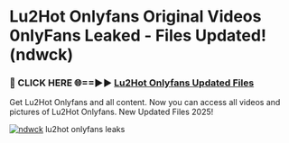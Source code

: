# Lu2Hot Onlyfans Original Videos 0nlyFans Leaked - Files Updated! (ndwck)

<h3>🔴 CLICK HERE 🌐==►► <a href="https://tinyurl.com/4seja8ks" rel="nofollow">Lu2Hot Onlyfans Updated Files</a></h3>

Get Lu2Hot Onlyfans and all content. Now you can access all videos and pictures of Lu2Hot Onlyfans. New Updated Files 2025!

[![ndwck](https://i.imgur.com/EWjZXRe.gif)](https://tinyurl.com/4seja8ks)
lu2hot onlyfans leaks